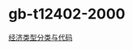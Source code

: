 # gb-t12402-2000

[经济类型分类与代码](http://openstd.samr.gov.cn/bzgk/gb/newGbInfo?hcno=1CBAE6FE60944C68E520AA7AAE8728D5)
